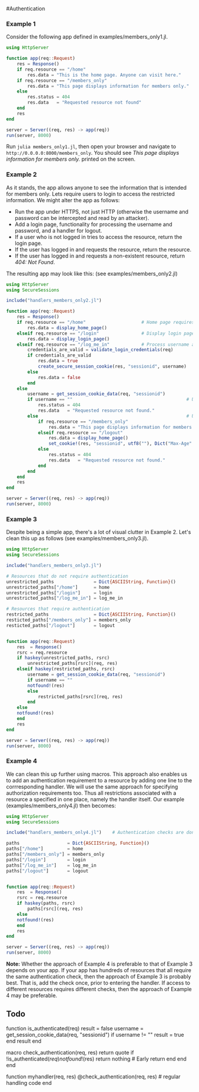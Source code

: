 #Authentication 

### Example 1
Consider the following app defined in examples/members_only1.jl.
```julia
using HttpServer

function app(req::Request)
    res = Response()
    if req.resource == "/home"
        res.data = "This is the home page. Anyone can visit here."
    if req.resource == "/members_only"
        res.data = "This page displays information for members only."
    else
        res.status = 404
        res.data   = "Requested resource not found"
    end
    res
end

server = Server((req, res) -> app(req))
run(server, 8000)
```
Run `julia members_only1.jl`, then open your browser and navigate to `http://0.0.0.0:8000/members_only`. You should see _This page displays information for members only._ printed on the screen.


### Example 2
As it stands, the app allows anyone to see the information that is intended for members only. Lets require users to login to access the restricted information. We might alter the app as follows:
- Run the app under HTTPS, not just HTTP (otherwise the username and password can be intercepted and read by an attacker).
- Add a login page, functionality for processing the username and password, and a handler for logout.
- If a user who is not logged in tries to access the resource, return the login page.
- If the user has logged in and requests the resource, return the resource.
- If the user has logged in and requests a non-existent resource, return _404: Not Found_.

The resulting app may look like this: (see examples/members_only2.jl)
```julia
using HttpServer
using SecureSessions

include("handlers_members_only2.jl")

function app(req::Request)
    res = Response()
    if req.resource == "/home"                     # Home page requires no login
        res.data = display_home_page()
    elseif req.resource == "/login"                # Display login page
        res.data = display_login_page()
    elseif req.resource == "/log_me_in"            # Process username and password
        credentials_are_valid = validate_login_credentials(req)
        if credentials_are_valid
            res.data = true
            create_secure_session_cookie(res, "sessionid", username)
        else
            res.data = false
        end
    else
        username = get_session_cookie_data(req, "sessionid")
        if username == ""                                           # User not logged in: Display login page
            res.status = 404
            res.data   = "Requested resource not found."
        else                                                        # User is logged in: Return requested resource
            if req.resource == "/members_only"
                res.data = "This page displays information for members only."
            elseif req.resource == "/logout"
                res.data = display_home_page()
                set_cookie!(res, "sessionid", utf8(""), Dict("Max-Age" => utf8("0")))
            else
                res.status = 404
                res.data   = "Requested resource not found."
            end
        end
    end
    res
end

server = Server((req, res) -> app(req))
run(server, 8000)
```


### Example 3
Despite being a simple app, there's a lot of visual clutter in Example 2. Let's clean this up as follows (see examples/members_only3.jl).
```julia
using HttpServer
using SecureSessions

include("handlers_members_only3.jl")

# Resources that do not require authentication
unrestricted_paths               = Dict{ASCIIString, Function}()
unrestricted_paths["/home"]      = home
unrestricted_paths["/login"]     = login
unrestricted_paths["/log_me_in"] = log_me_in

# Resources that require authentication
restricted_paths                 = Dict{ASCIIString, Function}()
resticted_paths["/members_only"] = members_only
resticted_paths["/logout"]       = logout


function app(req::Request)
    res  = Response()
    rsrc = req.resource
    if haskey(unrestricted_paths, rsrc)
        unrestricted_paths[rsrc](req, res)
    elseif haskey(restricted_paths, rsrc)
        username = get_session_cookie_data(req, "sessionid")
        if username == ""
	    notfound!(res)
        else
            restricted_paths[rsrc](req, res)
        end
    else
	notfound!(res)
    end
    res
end

server = Server((req, res) -> app(req))
run(server, 8000)
```


### Example 4
We can clean this up further using macros. This approach also enables us to add an authentication requirement to a resource by adding one line to the corrresponding handler. We will use the same approach for specifying authorization requirements too. Thus all restrictions associated with a resource a specified in one place, namely the handler itself. Our example (examples/members_only4.jl) then becomes:
```julia
using HttpServer
using SecureSessions

include("handlers_members_only4.jl")    # Authentication checks are done in each handler by adding 1 line of code

paths                  = Dict{ASCIIString, Function}()
paths["/home"]         = home
paths["/members_only"] = members_only
paths["/login"]        = login
paths["/log_me_in"]    = log_me_in
paths["/logout"]       = logout


function app(req::Request)
    res  = Response()
    rsrc = req.resource
    if haskey(paths, rsrc)
        paths[rsrc](req, res)
    else
	notfound!(res)
    end
    res
end

server = Server((req, res) -> app(req))
run(server, 8000)
```

__Note:__ Whether the approach of Example 4 is preferable to that of Example 3 depends on your app. If your app has hundreds of resources that all require the same authentication check, then the approach of Example 3 is probably best. That is, add the check once, prior to entering the handler. If access to different resources requires different checks, then the approach of Example 4 may be preferable.


## Todo
function is_authenticated(req)
    result   = false
    username = get_session_cookie_data(req, "sessionid")
    if username != ""
	result = true
    end
    result
end

macro check_authentication(req, res)
    return quote
        if !is_authenticated($req)
            notfound!($res)
            return nothing    # Early return
        end
    end
end


function myhandler(req, res)
    @check_authentication(req, res)
    # regular handling code
end


